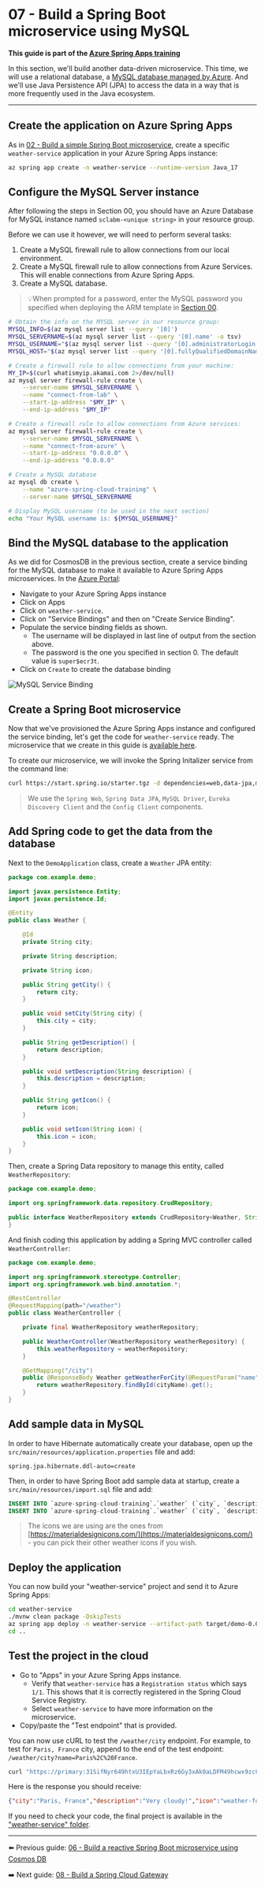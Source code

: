 # 07 - Build a Spring Boot microservice using MySQL

__This guide is part of the [Azure Spring Apps training](../README.md)__

In this section, we'll build another data-driven microservice. This time, we will use a relational database, a [MySQL database managed by Azure](https://docs.microsoft.com/en-us/azure/mysql/?WT.mc_id=azurespringcloud-github-judubois). And we'll use Java Persistence API (JPA) to access the data in a way that is more frequently used in the Java ecosystem.

---

## Create the application on Azure Spring Apps

As in [02 - Build a simple Spring Boot microservice](../02-build-a-simple-spring-boot-microservice/README.md), create a specific `weather-service` application in your Azure Spring Apps instance:

```bash
az spring app create -n weather-service --runtime-version Java_17
```


## Configure the MySQL Server instance

After following the steps in Section 00, you should have an Azure Database for MySQL instance named `sclabm-<unique string>` in your resource group.

Before we can use it however, we will need to perform several tasks:

1. Create a MySQL firewall rule to allow connections from our local environment.
1. Create a MySQL firewall rule to allow connections from Azure Services. This will enable connections from Azure Spring Apps.
1. Create a MySQL database.

> 💡When prompted for a password, enter the MySQL password you specified when deploying the ARM template in [Section 00](../00-setup-your-environment/README.md).

```bash
# Obtain the info on the MYSQL server in our resource group:
MYSQL_INFO=$(az mysql server list --query '[0]')
MYSQL_SERVERNAME=$(az mysql server list --query '[0].name' -o tsv)
MYSQL_USERNAME="$(az mysql server list --query '[0].administratorLogin' -o tsv)@${MYSQL_SERVERNAME}"
MYSQL_HOST="$(az mysql server list --query '[0].fullyQualifiedDomainName' -o tsv)"

# Create a firewall rule to allow connections from your machine:
MY_IP=$(curl whatismyip.akamai.com 2>/dev/null)
az mysql server firewall-rule create \
    --server-name $MYSQL_SERVERNAME \
    --name "connect-from-lab" \
    --start-ip-address "$MY_IP" \
    --end-ip-address "$MY_IP"

# Create a firewall rule to allow connections from Azure services:
az mysql server firewall-rule create \
    --server-name $MYSQL_SERVERNAME \
    --name "connect-from-azure" \
    --start-ip-address "0.0.0.0" \
    --end-ip-address "0.0.0.0"

# Create a MySQL database
az mysql db create \
    --name "azure-spring-cloud-training" \
    --server-name $MYSQL_SERVERNAME

# Display MySQL username (to be used in the next section)
echo "Your MySQL username is: ${MYSQL_USERNAME}"

```

## Bind the MySQL database to the application

As we did for CosmosDB in the previous section, create a service binding for the MySQL database to make it available to Azure Spring Apps microservices.
In the [Azure Portal](https://portal.azure.com/?WT.mc_id=azurespringcloud-github-judubois):

- Navigate to your Azure Spring Apps instance
- Click on Apps
- Click on `weather-service`.
- Click on "Service Bindings" and then on "Create Service Binding".
- Populate the service binding fields as shown.
  - The username will be displayed in last line of output from the section above.
  - The password is the one you specified in section 0. The default value is `super$ecr3t`.
- Click on `Create` to create the database binding

![MySQL Service Binding](media/01-create-service-binding-mysql.png)

## Create a Spring Boot microservice

Now that we've provisioned the Azure Spring Apps instance and configured the service binding, let's get the code for `weather-service` ready. The microservice that we create in this guide is [available here](weather-service/).

To create our microservice, we will invoke the Spring Initalizer service from the command line:

```bash
curl https://start.spring.io/starter.tgz -d dependencies=web,data-jpa,mysql,cloud-eureka,cloud-config-client -d baseDir=weather-service -d bootVersion=2.7.0 -d javaVersion=17 | tar -xzvf -
```

> We use the `Spring Web`, `Spring Data JPA`, `MySQL Driver`, `Eureka Discovery Client` and the `Config Client` components.

## Add Spring code to get the data from the database

Next to the `DemoApplication` class, create a `Weather` JPA entity:

```java
package com.example.demo;

import javax.persistence.Entity;
import javax.persistence.Id;

@Entity
public class Weather {

    @Id
    private String city;

    private String description;

    private String icon;

    public String getCity() {
        return city;
    }

    public void setCity(String city) {
        this.city = city;
    }

    public String getDescription() {
        return description;
    }

    public void setDescription(String description) {
        this.description = description;
    }

    public String getIcon() {
        return icon;
    }

    public void setIcon(String icon) {
        this.icon = icon;
    }
}
```

Then, create a Spring Data repository to manage this entity, called `WeatherRepository`:

```java
package com.example.demo;

import org.springframework.data.repository.CrudRepository;

public interface WeatherRepository extends CrudRepository<Weather, String> {
}
```

And finish coding this application by adding a Spring MVC controller called `WeatherController`:

```java
package com.example.demo;

import org.springframework.stereotype.Controller;
import org.springframework.web.bind.annotation.*;

@RestController
@RequestMapping(path="/weather")
public class WeatherController {

    private final WeatherRepository weatherRepository;

    public WeatherController(WeatherRepository weatherRepository) {
        this.weatherRepository = weatherRepository;
    }

    @GetMapping("/city")
    public @ResponseBody Weather getWeatherForCity(@RequestParam("name") String cityName) {
        return weatherRepository.findById(cityName).get();
    }
}
```

## Add sample data in MySQL

In order to have Hibernate automatically create your database, open up the `src/main/resources/application.properties` file and add:

```properties
spring.jpa.hibernate.ddl-auto=create
```

Then, in order to have Spring Boot add sample data at startup, create a `src/main/resources/import.sql` file and add:

```sql
INSERT INTO `azure-spring-cloud-training`.`weather` (`city`, `description`, `icon`) VALUES ('Paris, France', 'Very cloudy!', 'weather-fog');
INSERT INTO `azure-spring-cloud-training`.`weather` (`city`, `description`, `icon`) VALUES ('London, UK', 'Quite cloudy', 'weather-pouring');
```

> The icons we are using are the ones from [https://materialdesignicons.com/](https://materialdesignicons.com/) - you can pick their other weather icons if you wish.

## Deploy the application

You can now build your "weather-service" project and send it to Azure Spring Apps:

```bash
cd weather-service
./mvnw clean package -DskipTests
az spring app deploy -n weather-service --artifact-path target/demo-0.0.1-SNAPSHOT.jar
cd ..
```

## Test the project in the cloud

- Go to "Apps" in your Azure Spring Apps instance.
  - Verify that `weather-service` has a `Registration status` which says `1/1`. This shows that it is correctly registered in the Spring Cloud Service Registry.
  - Select `weather-service` to have more information on the microservice.
- Copy/paste the "Test endpoint" that is provided.

You can now use cURL to test the `/weather/city` endpoint. For example, to test for `Paris, France` city, append to the end of the test endpoint: `/weather/city?name=Paris%2C%20France`.

```bash
curl "https://primary:31SifNyr649htxU3IEpYaLbxRz6Gy3xAk0aLDFM49hcwx9zcCEXvPEGkHSpzJzKv@judubois-4876.test.azuremicroservices.io/weather-service/default/weather/city?name=Paris%2C%20France"
```

Here is the response you should receive:

```json
{"city":"Paris, France","description":"Very cloudy!","icon":"weather-fog"}
```

If you need to check your code, the final project is available in the ["weather-service" folder](weather-service/).

---

⬅️ Previous guide: [06 - Build a reactive Spring Boot microservice using Cosmos DB](../06-build-a-reactive-spring-boot-microservice-using-cosmosdb/README.md)

➡️ Next guide: [08 - Build a Spring Cloud Gateway](../08-build-a-spring-cloud-gateway/README.md)
